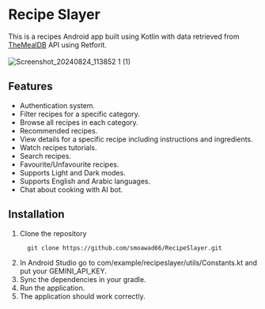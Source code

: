 # Recipe Slayer
This is a recipes Android app built using Kotlin with data retrieved from [TheMealDB](https://www.themealdb.com/api.php) API using Retforit.
<br><br>
![Screenshot_20240824_113852 1 (1)](https://github.com/user-attachments/assets/946b2bc6-377c-4fbd-ba33-b88eaeed485c)



## Features
- Authentication system.
- Filter recipes for a specific category.
- Browse all recipes in each category.
- Recommended recipes.
- View details for a specific recipe including instructions and ingredients.
- Watch recipes tutorials.
- Search recipes.
- Favourite/Unfavourite recipes.
- Supports Light and Dark modes.
- Supports English and Arabic languages.
- Chat about cooking with AI bot.



## Installation
1. Clone the repository
   ```
     git clone https://github.com/smoawad66/RecipeSlayer.git
   ```
2. In Android Studio go to com/example/recipeslayer/utils/Constants.kt and put your GEMINI_API_KEY.
3. Sync the dependencies in your gradle.
4. Run the application.
5. The application should work correctly.
